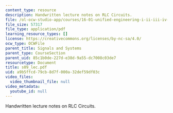 ```yaml
---
content_type: resource
description: Handwritten lecture notes on RLC Circuits.
file: /ol-ocw-studio-app/courses/16-01-unified-engineering-i-ii-iii-iv-fall-2005-spring-2006/a9b5ffcd79cb8d7f000a32def59df03c_s09_lec.pdf
file_size: 57317
file_type: application/pdf
learning_resource_types: []
license: https://creativecommons.org/licenses/by-nc-sa/4.0/
ocw_type: OCWFile
parent_title: Signals and Systems
parent_type: CourseSection
parent_uid: 85c1b0de-227d-e38d-9a55-dc7008c03de7
resourcetype: Document
title: s09_lec.pdf
uid: a9b5ffcd-79cb-8d7f-000a-32def59df03c
video_files:
  video_thumbnail_file: null
video_metadata:
  youtube_id: null
---
```

Handwritten lecture notes on RLC Circuits.